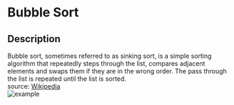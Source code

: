 # Bubble Sort

## Description
Bubble sort, sometimes referred to as sinking sort, is a simple sorting algorithm that repeatedly steps through the list, compares adjacent elements and swaps them if they are in the wrong order. The pass through the list is repeated until the list is sorted.
<br>
source: [Wikipedia](ttps://duckduckgo.com)
<br>
![example](https://2.bp.blogspot.com/-97KPyx5OX60/Ws2zY74vMVI/AAAAAAAAACs/7OU1EekNwqgMNPbAoZopLmHHsWhUKgPsQCLcBGAs/s1600/1.png)
